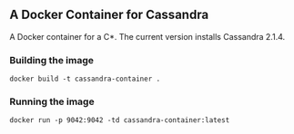 ## A Docker Container for Cassandra

A Docker container for a C*. The current version installs Cassandra 2.1.4.

### Building the image

```
docker build -t cassandra-container .
```

### Running the image

```
docker run -p 9042:9042 -td cassandra-container:latest
```

